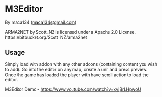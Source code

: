 M3Editor
========
By maca134 (maca134@gmail.com)

ARMA2NET by Scott_NZ is licensed under a Apache 2.0 License.
https://bitbucket.org/Scott_NZ/arma2net

Usage
-----
Simply load with addon with any other addons (containing content you wish to add).
Go into the editor on any map, create a unit and press preview.
Once the game has loaded the player with have scroll action to load the editor.

M3Editor Demo - https://www.youtube.com/watch?v=xvjBrLHpwoU